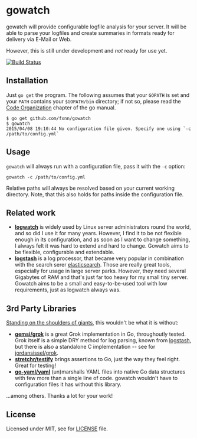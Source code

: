 # gowatch

gowatch will provide configurable logfile analysis for your server. It will be able to parse your logfiles and create
summaries in formats ready for delivery via E-Mail or Web.

However, this is still under development and _not_ ready for use yet.

[![Build Status](https://travis-ci.org/fxnn/gowatch.svg)](https://travis-ci.org/fxnn/gowatch)

## Installation

Just `go get` the program.
The following assumes that your `GOPATH` is set and your `PATH` contains your `$GOPATH/bin` directory;
if not so, please read the [Code Organization](https://golang.org/doc/code.html#Organization) chapter of the go manual.

```
$ go get github.com/fxnn/gowatch
$ gowatch
2015/04/08 19:10:44 No configuration file given. Specify one using `-c /path/to/config.yml`
```

## Usage

`gowatch` will always run with a configuration file, pass it with the `-c` option:

```
gowatch -c /path/to/config.yml
```

Relative paths will always be resolved based on your current working directory. Note, that this also holds for paths
inside the configuration file.

## Related work

* **[logwatch](http://logwatch.sourceforge.net)** is widely used by Linux server administrators round the world, and so
  did I use it for many years. However, I find it to be not flexible enough in its configuration, and as soon as I want
  to change something, I always felt it was hard to extend and hard to change. Gowatch aims to be flexible, configurable
  and extendable.
* **[logstash](http://logstash.net)** is a log processor, that became very popular in combination with the search serer
  [elasticsearch](http://www.elasticsearch.org). Those are really great tools, especially for usage in large server
  parks. However, they need several Gigabytes of RAM and that's just far too heavy for my small tiny server. Gowatch
  aims to be a small and easy-to-be-used tool with low requirements, just as logwatch always was.

## 3rd Party Libraries

[Standing on the shoulders of giants](http://en.wikipedia.org/wiki/Standing_on_the_shoulders_of_giants), this wouldn't
be what it is without:

* **[gemsi/grok](http://github.com/gemsi/grok)** is a great Grok implementation in Go, throughoutly tested.
  Grok itself is a simple DRY method for log parsing, known from
  [logstash](http://logstash.net/docs/latest/filters/grok), but there is also a standalone C implementation -- see for
  [jordansissel/grok](https://github.com/jordansissel/grok).
* **[stretchr/testify](http://github.com/stretchr/testify)** brings assertions to Go, just the way they feel right.
  Great for testing!
* **[go-yaml/yaml](https://github.com/go-yaml/yaml)** (un)marshalls YAML files into native Go data structures with few
  more than a single line of code. gowatch wouldn't have to configuration files it has without this library.

...among others. Thanks a lot for your work!

## License

Licensed under MIT, see for [LICENSE](LICENSE) file.
